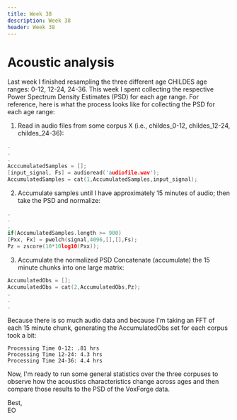 ```yaml
---
title: Week 38
description: Week 38
header: Week 38
---
```


# Acoustic analysis
Last week I finished resampling the three different age CHILDES age ranges: 0-12, 12-24, 24-36. This week I spent collecting the respective Power Spectrum Density Estimates (PSD) for each age range. For reference, here is what the process looks like for collecting the PSD for each age range:

1. Read in audio files from some corpus X (i.e., childes_0-12, childes_12-24, childes_24-36):

```c
.
.
.
AcccumulatedSamples = [];
[input_signal, Fs] = audioread('audiofile.wav');
AccumulatedSamples = cat(1,AccumulatedSamples,input_signal);
```

2. Accumulate samples until I have approximately 15 minutes of audio; then take the PSD and normalize:
```c
.
.
.
if(AccumulatedSamples.length >= 900)
[Pxx, Fx] = pwelch(signal,4096,[],[],Fs);
Pz = zscore(10*10log10(Pxx));
```

3. Accumulate the normalized PSD
 Concatenate (accumulate) the 15 minute chunks into one large matrix:
```c
AccumulatedObs = [];
AccumulatedObs = cat(2,AccumulatedObs,Pz);
.
.
.
```

Because there is so much audio data and because I'm taking an FFT of each 15 minute chunk, generating the AccumulatedObs set for each corpus took a bit:

```
Processing Time 0-12: .81 hrs
Processing Time 12-24: 4.3 hrs
Processing Time 24-36: 4.4 hrs
```

Now, I'm ready to run some general statistics over the three corpuses to observe how the acoustics characteristics change across ages and then compare those results to the PSD of the VoxForge data.

Best, <br />
EO
